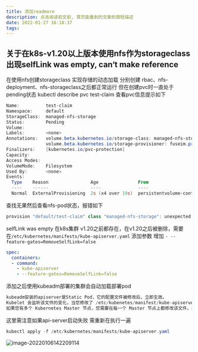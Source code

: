 ```yaml
---
title: 添加readmore
description: 点击阅读前文前, 首页能看到的文章的简短描述
date: 2022-01-27 16:18:37
tags:
---
```

## 关于在k8s-v1.20以上版本使用nfs作为storageclass出现selfLink was empty, can‘t make reference

在使用nfs创建storageclass 实现存储的动态加载
分别创建 rbac、nfs-deployment、nfs-storageclass之后都正常运行
但在创建pvc时一直处于pending状态
kubectl describe pvc test-claim 查看pvc信息提示如下

```powershell
Name:          test-claim
Namespace:     default
StorageClass:  managed-nfs-storage
Status:        Pending
Volume:        
Labels:        <none>
Annotations:   volume.beta.kubernetes.io/storage-class: managed-nfs-storage
               volume.beta.kubernetes.io/storage-provisioner: fuseim.pri/ifs
Finalizers:    [kubernetes.io/pvc-protection]
Capacity:      
Access Modes:  
VolumeMode:    Filesystem
Used By:       <none>
Events:
  Type    Reason                Age               From                         Message
  ----    ------                ----              ----                         -------
  Normal  ExternalProvisioning  2s (x4 over 19s)  persistentvolume-controller  waiting for a volume to be created, either by external provisioner "fuseim.pri/ifs" or manually created by system administrator
```

查找无果然后查看nfs-pod状态，报错如下

```powershell
provision "default/test-claim" class "managed-nfs-storage": unexpected error getting claim reference: selfLink was empty, can't make reference
```

selfLink was empty 在k8s集群 v1.20之前都存在，在v1.20之后被删除，需要在`/etc/kubernetes/manifests/kube-apiserver.yaml` 添加参数
增加 `- --feature-gates=RemoveSelfLink=false`

```yaml
spec:
  containers:
  - command:
    - kube-apiserver
    - --feature-gates=RemoveSelfLink=false
```

添加之后使用kubeadm部署的集群会自动加载部署pod

```c
kubeadm安装的apiserver是Static Pod，它的配置文件被修改后，立即生效。
Kubelet 会监听该文件的变化，当您修改了 /etc/kubenetes/manifest/kube-apiserver.yaml 文件之后，kubelet 将自动终止原有的 kube-apiserver-{nodename} 的 Pod，并自动创建一个使用了新配置参数的 Pod 作为替代。
如果您有多个 Kubernetes Master 节点，您需要在每一个 Master 节点上都修改该文件，并使各节点上的参数保持一致。
```

这里需注意如果api-server启动失败 需重新在执行一遍

```powershell
kubectl apply -f /etc/kubernetes/manifests/kube-apiserver.yaml
```

![image-20220106142209114](https://s2.loli.net/2022/01/06/F68w7SYsxVLreuM.png)